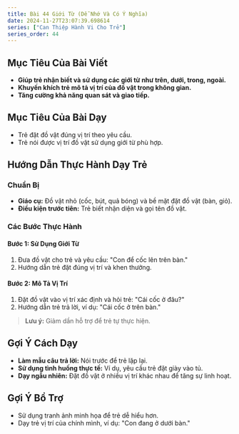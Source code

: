 ```yaml
---
title: Bài 44 Giới Từ (Dễ Nhớ Và Có Ý Nghĩa)
date: 2024-11-27T23:07:39.698614
series: ["Can Thiệp Hành Vi Cho Trẻ"]
series_order: 44
---
```


## Mục Tiêu Của Bài Viết
- **Giúp trẻ nhận biết và sử dụng các giới từ như trên, dưới, trong, ngoài.**
- **Khuyến khích trẻ mô tả vị trí của đồ vật trong không gian.**
- **Tăng cường khả năng quan sát và giao tiếp.**

## Mục Tiêu Của Bài Dạy
- Trẻ đặt đồ vật đúng vị trí theo yêu cầu.
- Trẻ nói được vị trí đồ vật sử dụng giới từ phù hợp.

## Hướng Dẫn Thực Hành Dạy Trẻ

### Chuẩn Bị
- **Giáo cụ:** Đồ vật nhỏ (cốc, bút, quả bóng) và bề mặt đặt đồ vật (bàn, giỏ).
- **Điều kiện trước tiên:** Trẻ biết nhận diện và gọi tên đồ vật.

### Các Bước Thực Hành
#### Bước 1: Sử Dụng Giới Từ
1. Đưa đồ vật cho trẻ và yêu cầu: "Con để cốc lên trên bàn."
2. Hướng dẫn trẻ đặt đúng vị trí và khen thưởng.

#### Bước 2: Mô Tả Vị Trí
1. Đặt đồ vật vào vị trí xác định và hỏi trẻ: "Cái cốc ở đâu?"
2. Hướng dẫn trẻ trả lời, ví dụ: "Cái cốc ở trên bàn."

> **Lưu ý:** Giảm dần hỗ trợ để trẻ tự thực hiện.

## Gợi Ý Cách Dạy
- **Làm mẫu câu trả lời:** Nói trước để trẻ lặp lại.
- **Sử dụng tình huống thực tế:** Ví dụ, yêu cầu trẻ đặt giày vào tủ.
- **Dạy ngẫu nhiên:** Đặt đồ vật ở nhiều vị trí khác nhau để tăng sự linh hoạt.

## Gợi Ý Bổ Trợ
- Sử dụng tranh ảnh minh họa để trẻ dễ hiểu hơn.
- Dạy trẻ vị trí của chính mình, ví dụ: "Con đang ở dưới bàn."

